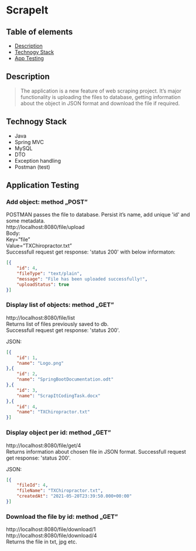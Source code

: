 # ScrapeIt

## Table of elements
* [Description](#description)
* [Technogy Stack](#technogy-stack)
* [App Testing](#app-testing)

## Description
>The application is a new feature of web scraping project. It’s major functionality is uploading the files to database, getting information about the object in JSON format and download the file if required.

## Technogy Stack
* Java
* Spring MVC
* MySQL
* DTO
* Exception handling
* Postman (test)


## Application Testing

### Add object: method „POST” 
POSTMAN passes the file to database. Persist it’s name, add unique 'id' and some metadata.<br>
http://localhost:8080/file/upload<br>
Body:<br> Key=”file”<br> Value=”TXChiropractor.txt”<br>
Successfull request get response: 'status 200' with below informaton:
````json
[{
	"id": 4,
	"fileType": "text/plain",
	"message": "File has been uploaded successfully!",
	"uploadStatus": true
}]
````

### Display list of objects: method „GET” 
http://localhost:8080/file/list<br>
Returns list of files previously saved to db.<br>
Successfull request get response: 'status 200'.

JSON:
````json
[{
	"id": 1,
	"name": "Logo.png"
},{
	"id": 2,
	"name": "SpringBootDocumentation.odt"
},{
	"id": 3,
	"name": "ScrapItCodingTask.docx"
},{
	"id": 4,
	"name": "TXChiropractor.txt"
}]
````

### Display object per id: method „GET” 
http://localhost:8080/file/get/4<br>
Returns information about chosen file in JSON format.
Successfull request get response: 'status 200'.

JSON:
````json
[{
	"fileId": 4,
	"fileName": "TXChiropractor.txt",
	"createdAt": "2021-05-20T23:39:50.000+00:00"
}]
````

### Download the file by id: method „GET”
http://localhost:8080/file/download/1<br>
http://localhost:8080/file/download/4<br>
Returns the file in txt, jpg etc.

